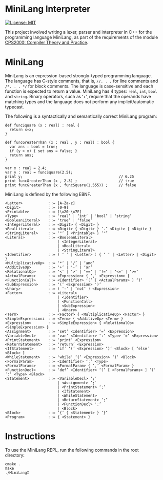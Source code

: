 # MiniLang Interpreter
[![License: MIT](https://img.shields.io/badge/License-MIT-blue.svg)](https://opensource.org/licenses/MIT)

This project involved writing a lexer, parser and interpreter in C++ for the programming language MiniLang, as part of the
requirements of the module [CPS2000: Compiler Theory and Practice](https://www.um.edu.mt/courses/studyunit/CPS2000). 

# MiniLang
MiniLang is an expression-based strongly-typed programming language. The language has C-style comments, that is, 
`//. . .` for line comments and `/*. . . */` for block comments. The language is case-sensitive
and each function is expected to return a value. MiniLang has 4 types: `real`, `int`, 
`bool` and `string`. Binary operators, such as ‘+’, require that the operands have matching types
and the language does not perform any implicit/automatic typecast.

The following is a syntactically and semantically correct MiniLang program:

    def funcSquare (x : real) : real {
      return x∗x;
    }

    def funcGreaterThan (x : real , y : real) : bool {
      var ans : bool = true;
      if (y > x) { set ans = false; }
      return ans;
    }

    var x : real = 2.4;
    var y : real = funcSquare(2.5);
    print y;                                            // 6.25
    print funcGreaterThan (x , 2.3) ;                   // true
    print funcGreaterThan (x , funcSquare(1.555)) ;     // false

MiniLang is defined by the following EBNF.

    <Letter>            ::= [A-Za-z]
    <Digit>             ::= [0-9]
    <Printable>         ::= [\x20-\x7E]
    <Type>              ::= ‘real’ | ‘int’ | ‘bool’ | ‘string’
    <BooleanLiteral>    ::= ‘true’ | ‘false’
    <IntegerLiteral>    ::= <Digit> { <Digit> }
    <RealLiteral>       ::= <Digit> { <Digit> } ‘.’ <Digit> { <Digit> }
    <StringLiteral>     ::= ‘"’ { <Printable> } ‘"’
    <Literal>           ::= <BooleanLiteral> 
                            | <IntegerLiteral> 
                            | <RealLiteral> 
                            | <StringLiteral>
    <Identifier>        ::= ( ‘ ’ | <Letter> ) { ‘ ’ | <Letter> | <Digit> }
    <MultiplicativeOp>  ::= ‘*’ | ‘/’ | ‘and’
    <AdditiveOp>        ::= ‘+’ | ‘-’ | ‘or’
    <RelationalOp>      ::= ‘<’ | ‘>’ | ‘==’ | ‘!=’ | ‘<=’ | ‘>=’
    <ActualParams>      ::= <Expression> { ‘,’ <Expression> }
    <FunctionCall>      ::= <Identifier> ‘(’ [ <ActualParams> ] ‘)’
    <SubExpression>     ::= ‘(’ <Expression> ‘)’
    <Unary>             ::= ( ‘-’ | ‘not’ ) <Expression>
    <Factor>            ::= <Literal> 
                            | <Identifier> 
                            | <FunctionCall> 
                            | <SubExpression> 
                            | <Unary>
    <Term>              ::= <Factor> { <MultiplicativeOp> <Factor> }
    <SimpleExpressioni  ::= <Term> { <AdditiveOp> <Term> }
    <Expression>        ::= <SimpleExpression> { <RelationalOp> <SimpleExpression> }
    <Assignment>        ::= ‘set’ <Identifier> ‘=’ <Expression>
    <VariableDecl>      ::= ‘var’ <Identifier> ‘:’ <Type> ‘=’ <Expression>
    <PrintStatement>    ::= ‘print’ <Expression>
    <ReturnStatement>   ::= ‘return’ <Expression>
    <IfStatement>       ::= ‘if’ ‘(’ <Expression> ‘)’ <Block> [ ‘else’ <Block> ]
    <WhileStatement>    ::= ‘while’ ‘(’ <Expression> ‘)’ <Block>
    <FormalParam>       ::= <Identifier> ‘:’ <Type>
    <FormalParams>      ::= <FormalParam> { ‘,’ <FormalParam> }
    <FunctionDecl>      ::= ‘def’ <Identifier> ‘(’ [ <FormalParams> ] ‘)’ ‘:’ <Type> <Block>
    <Statement>         ::= <VariableDecl> ‘;’ 
                            | <Assignment> ‘;’ 
                            | <PrintStatement> ‘;’ 
                            | <IfStatement> 
                            | <WhileStatement> 
                            | <ReturnStatement> ‘;’ 
                            | <FunctionDecl> ‘;’ 
                            | <Block>
    <Block>             ::= ‘{’ { <Statement> } ‘}’
    <Program>           ::= { <Statement> }



# Instructions
To use the MiniLang REPL, run the following commands in the root directory:

    cmake .
    make
    ./MiniLangI
